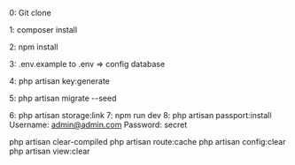 0: Git clone

1: composer install

2: npm install

3: .env.example  to .env  => config database

4: php artisan key:generate

5: php artisan migrate --seed



6: php artisan storage:link
7: npm run dev
8: php artisan passport:install
Username: admin@admin.com
Password: secret


php artisan clear-compiled
php artisan route:cache
php artisan config:clear
php artisan view:clear

